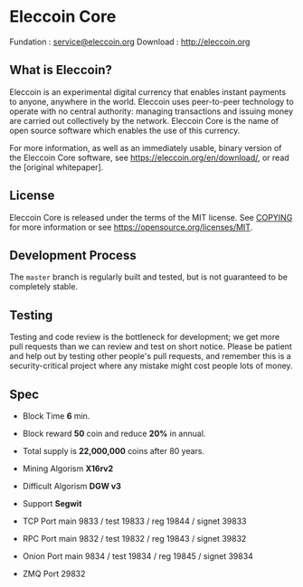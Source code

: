 Eleccoin Core
=====================================

Fundation : service@eleccoin.org
Download : http://eleccoin.org

What is Eleccoin?
----------------

Eleccoin is an experimental digital currency that enables instant payments to
anyone, anywhere in the world. Eleccoin uses peer-to-peer technology to operate
with no central authority: managing transactions and issuing money are carried
out collectively by the network. Eleccoin Core is the name of open source
software which enables the use of this currency.

For more information, as well as an immediately usable, binary version of
the Eleccoin Core software, see https://eleccoin.org/en/download/, or read the
[original whitepaper].

License
-------

Eleccoin Core is released under the terms of the MIT license. See [COPYING](COPYING) for more
information or see https://opensource.org/licenses/MIT.

Development Process
-------------------

The `master` branch is regularly built and tested, but is not guaranteed to be
completely stable.

Testing
-------

Testing and code review is the bottleneck for development; we get more pull requests than we can review and test on short notice. Please be patient and help out by testing other people's pull requests, and remember this is a security-critical project where any mistake might cost people lots of money.

Spec
----------------
- Block Time **6** min.
- Block reward **50** coin and reduce **20%** in annual.
- Total supply is **22,000,000** coins after 80 years.
- Mining Algorism **X16rv2**
- Difficult Algorism **DGW v3**
- Support **Segwit**

- TCP   Port main  9833 / test 19833 / reg  19844 / signet 39833
- RPC   Port main  9832 / test 19832 / reg  19843 / signet 39832
- Onion Port main  9834 / test 19834 / reg  19845 / signet 39834
- ZMQ Port 29832

 